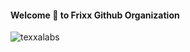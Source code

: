 #### Welcome 🤗 to Frixx Github Organization
<p align="left"> <img src="https://komarev.com/ghpvc/?username=texxalabs&label=Profile%20views&color=0e75b6&style=flat" alt="texxalabs" /> </p>

